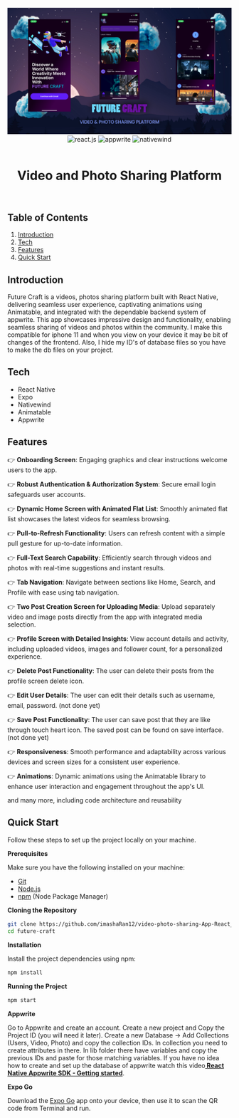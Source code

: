 <div align="center">
  <br />
      <img src="assets/banner.png" alt="Project Banner" width="1000">
  <br />

  <div>
    <img src="https://img.shields.io/badge/-React_Native-black?style=for-the-badge&logoColor=white&logo=react&color=61DAFB" alt="react.js" />
    <img src="https://img.shields.io/badge/-Appwrite-black?style=for-the-badge&logoColor=white&logo=appwrite&color=FD366E" alt="appwrite" />
    <img src="https://img.shields.io/badge/NativeWind-black?style=for-the-badge&logoColor=white&logo=tailwindcss&color=06B6D4" alt="nativewind" />
  </div>
  <br />
  <h1 align="center">Video and Photo Sharing Platform</h1>
  <br />
</div>

## <a name="table">Table of Contents</a>

1. [Introduction](#introduction)
2. [Tech](#tech)
3. [Features](#features)
4. [Quick Start](#quick-start)

## <a name="introduction"> Introduction</a>

Future Craft is a videos, photos sharing platform built with React Native, delivering seamless user experience, captivating animations using Animatable, and integrated with the dependable backend system of appwrite. This app showcases impressive design and functionality, enabling seamless sharing of videos and photos within the community.
I make this compatible for iphone 11 and when you view on your device it may be bit of changes of the frontend. Also,
I hide my ID's of database files so you have to make the db files on your project.

## <a name="tech"> Tech</a>

- React Native
- Expo
- Nativewind
- Animatable
- Appwrite

## <a name="features"> Features</a>

👉 **Onboarding Screen**: Engaging graphics and clear instructions welcome users to the app.

👉 **Robust Authentication & Authorization System**: Secure email login safeguards user accounts.

👉 **Dynamic Home Screen with Animated Flat List**: Smoothly animated flat list showcases the latest videos for seamless browsing.

👉 **Pull-to-Refresh Functionality**: Users can refresh content with a simple pull gesture for up-to-date information.

👉 **Full-Text Search Capability**: Efficiently search through videos and photos with real-time suggestions and instant results.

👉 **Tab Navigation**: Navigate between sections like Home, Search, and Profile with ease using tab navigation.

👉 **Two Post Creation Screen for Uploading Media**: Upload separately video and image posts directly from the app with integrated media selection.

👉 **Profile Screen with Detailed Insights**: View account details and activity, including uploaded videos, images and follower count, for a personalized experience.

👉 **Delete Post Functionality**: The user can delete their posts from the profile screen delete icon.

👉 **Edit User Details**: The user can edit their details such as username, email, password. (not done yet)

👉 **Save Post Functionality**: The user can save post that they are like through touch heart icon. The saved post can be found on save interface. (not done yet)

👉 **Responsiveness**: Smooth performance and adaptability across various devices and screen sizes for a consistent user experience.

👉 **Animations**: Dynamic animations using the Animatable library to enhance user interaction and engagement throughout the app's UI.

and many more, including code architecture and reusability

## <a name="quick-start"> Quick Start</a>

Follow these steps to set up the project locally on your machine.

**Prerequisites**

Make sure you have the following installed on your machine:

- [Git](https://git-scm.com/)
- [Node.js](https://nodejs.org/en)
- [npm](https://www.npmjs.com/) (Node Package Manager)

**Cloning the Repository**

```bash
git clone https://github.com/imashaRan12/video-photo-sharing-App-React_Native.git
cd future-craft
```

**Installation**

Install the project dependencies using npm:

```bash
npm install
```

**Running the Project**

```bash
npm start
```

**Appwrite**

Go to Appwrite and create an account.
Create a new project and Copy the Project ID (you will need it later).
Create a new Database → Add Collections (Users, Video, Photo) and copy the collection IDs.
In collection you need to create attributes in there.
In lib folder there have variables and copy the previous IDs and paste for those matching variables.
If you have no idea how to create and set up the database of appwrite watch this video<a href="https://youtu.be/YSUmzHH_OMg?si=ervP64teyI4y5aUW" target="_blank"><b> React Native Appwrite SDK - Getting started</b></a>.

**Expo Go**

Download the [Expo Go](https://expo.dev/go) app onto your device, then use it to scan the QR code from Terminal and run.

#
